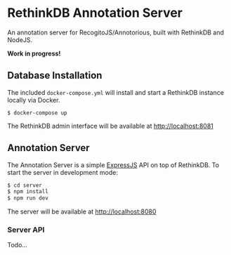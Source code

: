 # RethinkDB Annotation Server

An annotation server for RecogitoJS/Annotorious, built with RethinkDB and NodeJS.

__Work in progress!__

## Database Installation

The included `docker-compose.yml` will install and start a RethinkDB instance locally via Docker.

`$ docker-compose up`

The RethinkDB admin interface will be available at <http://localhost:8081> 

## Annotation Server

The Annotation Server is a simple [ExpressJS](http://expressjs.com/) API on top of RethinkDB. 
To start the server in development mode:

```sh
$ cd server
$ npm install
$ npm run dev
```

The server will be available at <http://localhost:8080>

### Server API

Todo...